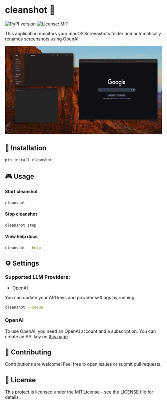# cleanshot 📸

[![PyPI version](https://badge.fury.io/py/cleanshot.svg)](https://badge.fury.io/py/cleanshot)
[![License: MIT](https://img.shields.io/badge/License-MIT-yellow.svg)](https://opensource.org/licenses/MIT)

This application monitors your macOS Screenshots folder and automatically renames screenshots using OpenAI.

![Description](./.github/demo.gif)

## 🔧 Installation

```bash
pip install cleanshot
```

## 🎮 Usage

#### Start cleanshot

```bash
cleanshot
```

#### Stop cleanshot

```bash
cleanshot stop
```

#### View help docs

```bash
cleanshot --help
```

## ⚙️ Settings

### **Supported LLM Providers:**

- OpenAI

You can update your API keys and provider settings by running:

```bash
cleanshot --setup
```

### OpenAI

To use OpenAI, you need an OpenAI account and a subscription. You can create an API key on [this page](https://platform.openai.com/settings/organization/api-keys).

## 🤝 Contributing

Contributions are welcome! Feel free to open issues or submit pull requests.

## 📄 License

This project is licensed under the MIT License - see the [LICENSE](LICENSE) file for details.
